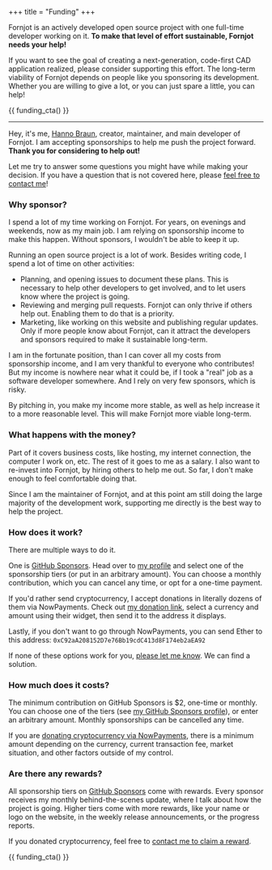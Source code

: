 +++
title = "Funding"
+++

Fornjot is an actively developed open source project with one full-time developer working on it. **To make that level of effort sustainable, Fornjot needs your help!**

If you want to see the goal of creating a next-generation, code-first CAD application realized, please consider supporting this effort. The long-term viability of Fornjot depends on people like you sponsoring its development. Whether you are willing to give a lot, or you can just spare a little, you can help!

{{ funding_cta() }}

---

Hey, it's me, [Hanno Braun](https://github.com/hannobraun), creator, maintainer, and main developer of Fornjot. I am accepting sponsorships to help me push the project forward. **Thank you for considering to help out!**

Let me try to answer some questions you might have while making your decision. If you have a question that is not covered here, please [feel free to contact me](mailto:hanno@braun-odw.eu)!


### Why sponsor?

I spend a lot of my time working on Fornjot. For years, on evenings and weekends, now as my main job. I am relying on sponsorship income to make this happen. Without sponsors, I wouldn't be able to keep it up.

Running an open source project is a lot of work. Besides writing code, I spend a lot of time on other activities:

- Planning, and opening issues to document these plans. This is necessary to help other developers to get involved, and to let users know where the project is going.
- Reviewing and merging pull requests. Fornjot can only thrive if others help out. Enabling them to do that is a priority.
- Marketing, like working on this website and publishing regular updates. Only if more people know about Fornjot, can it attract the developers and sponsors required to make it sustainable long-term.

I am in the fortunate position, than I can cover all my costs from sponsorship income, and I am very thankful to everyone who contributes! But my income is nowhere near what it could be, if I took a "real" job as a software developer somewhere. And I rely on very few sponsors, which is risky.

By pitching in, you make my income more stable, as well as help increase it to a more reasonable level. This will make Fornjot more viable long-term.


### What happens with the money?

Part of it covers business costs, like hosting, my internet connection, the computer I work on, etc. The rest of it goes to me as a salary. I also want to re-invest into Fornjot, by hiring others to help me out. So far, I don't make enough to feel comfortable doing that.

Since I am the maintainer of Fornjot, and at this point am still doing the large majority of the development work, supporting me directly is the best way to help the project.


### How does it work?

There are multiple ways to do it.

One is [GitHub Sponsors]. Head over to [my profile][GitHub Sponsors] and select one of the sponsorship tiers (or put in an arbitrary amount). You can choose a monthly contribution, which you can cancel any time, or opt for a one-time payment.

If you'd rather send cryptocurrency, I accept donations in literally dozens of them via NowPayments. Check out [my donation link][NowPayments], select a currency and amount using their widget, then send it to the address it displays.

Lastly, if you don't want to go through NowPayments, you can send Ether to this address: `0xC92aA208152D7e76Bb19cdC413d8F174eb2aEA92`

If none of these options work for you, [please let me know](mailto:hanno@braun-odw.eu). We can find a solution.


### How much does it costs?

The minimum contribution on GitHub Sponsors is $2, one-time or monthly. You can choose one of the tiers (see [my GitHub Sponsors profile][GitHub Sponsors]), or enter an arbitrary amount. Monthly sponsorships can be cancelled any time.

If you are [donating cryptocurrency via NowPayments][NowPayments], there is a minimum amount depending on the currency, current transaction fee, market situation, and other factors outside of my control.


### Are there any rewards?

All sponsorship tiers on [GitHub Sponsors] come with rewards. Every sponsor receives my monthly behind-the-scenes update, where I talk about how the project is going. Higher tiers come with more rewards, like your name or logo on the website, in the weekly release announcements, or the progress reports.

If you donated cryptocurrency, feel free to [contact me to claim a reward](mailto:hanno@braun-odw.eu).


{{ funding_cta() }}


[GitHub Sponsors]: https://github.com/sponsors/hannobraun
[NowPayments]: https://nowpayments.io/donation/hannobraun
